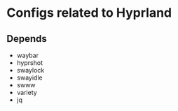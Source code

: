 # Configs related to Hyprland

## Depends

* waybar
* hyprshot
* swaylock
* swayidle
* swww
* variety
* jq

